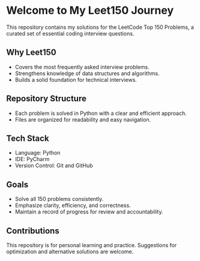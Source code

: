 # Welcome to My Leet150 Journey  

This repository contains my solutions for the LeetCode Top 150 Problems, a curated set of essential coding interview questions.  

## Why Leet150  
- Covers the most frequently asked interview problems.  
- Strengthens knowledge of data structures and algorithms.  
- Builds a solid foundation for technical interviews.  

## Repository Structure  
- Each problem is solved in Python with a clear and efficient approach.  
- Files are organized for readability and easy navigation.  
  
## Tech Stack  
- Language: Python  
- IDE: PyCharm  
- Version Control: Git and GitHub  

## Goals  
- Solve all 150 problems consistently.  
- Emphasize clarity, efficiency, and correctness.  
- Maintain a record of progress for review and accountability.  

## Contributions  
This repository is for personal learning and practice. Suggestions for optimization and alternative solutions are welcome.  
